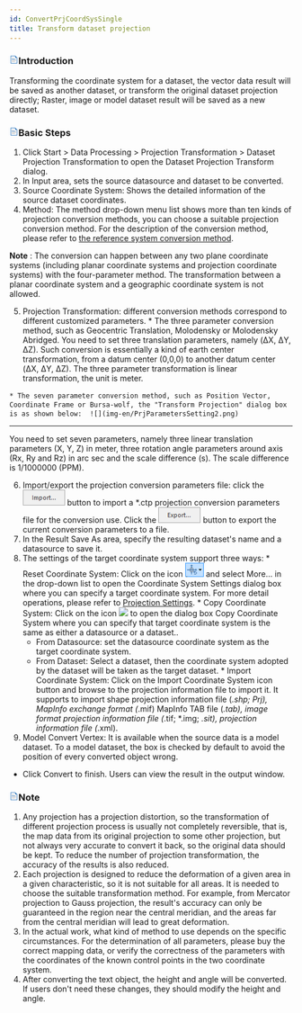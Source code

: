 ```yaml
---
id: ConvertPrjCoordSysSingle
title: Transform dataset projection
---
```

### ![](../../img/read.gif)Introduction

Transforming the coordinate system for a dataset, the vector data result will be saved as another dataset, or transform the original dataset projection directly; Raster, image or model dataset result will be saved as a new dataset.

### ![](../../img/read.gif)Basic Steps

  1. Click Start > Data Processing > Projection Transformation > Dataset Projection Transformation to open the Dataset Projection Transform dialog. 
  2. In Input area, sets the source datasource and dataset to be converted.
  3. Source Coordinate System: Shows the detailed information of the source dataset coordinates.
  4. Method: The method drop-down menu list shows more than ten kinds of projection conversion methods, you can choose a suitable projection conversion method. For the description of the conversion method, please refer to [the reference system conversion method](PrjConvertMethods.htm). 

**Note** : The conversion can happen between any two plane coordinate systems
(including planar coordinate systems and projection coordinate systems) with
the four-parameter method. The transformation between a planar coordinate
system and a geographic coordinate system is not allowed.

  5. Projection Transformation: different conversion methods correspond to different customized parameters. 
    * The three parameter conversion method, such as Geocentric Translation, Molodensky or Molodensky Abridged.
You need to set three translation parameters, namely (ΔX, ΔY, ΔZ). Such
conversion is essentially a kind of earth center transformation, from a datum
center (0,0,0) to another datum center (ΔX, ΔY, ΔZ). The three parameter
transformation is linear transformation, the unit is meter.

    * The seven parameter conversion method, such as Position Vector, Coordinate Frame or Bursa-wolf, the "Transform Projection" dialog box is as shown below:  ![](img-en/PrjParametersSetting2.png)  
---  
You need to set seven parameters, namely three linear translation parameters
(X, Y, Z) in meter, three rotation angle parameters around axis (Rx, Ry and
Rz) in arc sec and the scale difference (s). The scale difference is 1/1000000
(PPM).

  6. Import/export the projection conversion parameters file: click the ![](img-en/Importparameter.png) button to import a *.ctp projection conversion parameters file for the conversion use. Click the ![](img-en/Exportparameter.png) button to export the current conversion parameters to a file.
  7. In the Result Save As area, specify the resulting dataset's name and a datasource to save it.
  8. The settings of the target coordinate system support three ways: 
    * Reset Coordinate System: Click on the icon ![](img-en/SetPrjButton.png) and select More... in the drop-down list to open the Coordinate System Settings dialog box where you can specify a target coordinate system. For more detail operations, please refer to [Projection Settings](PrjCoordSysSettingWin.htm).
    * Copy Coordinate System: Click on the icon ![](img-en/CopyCoordinate.png) to open the dialog box Copy Coordinate System where you can specify that target coordinate system is the same as either a datasource or a dataset..
      * From Datasource: set the datasource coordinate system as the target coordinate system. 
      * From Dataset: Select a dataset, then the coordinate system adopted by the dataset will be taken as the target dataset.
    * Import Coordinate System: Click on the Import Coordinate System icon button and browse to the projection information file to import it. It supports to import shape projection information file (*.shp; Prj), MapInfo exchange format (*.mif) MapInfo TAB file (*.tab), image format projection information file (*.tif; *.img; *.sit), projection information file (*.xml). 
  9. Model Convert Vertex: It is available when the source data is a model dataset. To a model dataset, the box is checked by default to avoid the position of every converted object wrong. 

* Click Convert to finish. Users can view the result in the output window.

### ![](../../img/read.gif)Note

  1. Any projection has a projection distortion, so the transformation of different projection process is usually not completely reversible, that is, the map data from its original projection to some other projection, but not always very accurate to convert it back, so the original data should be kept. To reduce the number of projection transformation, the accuracy of the results is also reduced. 
  2. Each projection is designed to reduce the deformation of a given area in a given characteristic, so it is not suitable for all areas. It is needed to choose the suitable transformation method. For example, from Mercator projection to Gauss projection, the result's accuracy can only be guaranteed in the region near the central meridian, and the areas far from the central meridian will lead to great deformation.
  3. In the actual work, what kind of method to use depends on the specific circumstances. For the determination of all parameters, please buy the correct mapping data, or verify the correctness of the parameters with the coordinates of the known control points in the two coordinate system.
  4. After converting the text object, the height and angle will be converted. If users don't need these changes, they should modify the height and angle.
